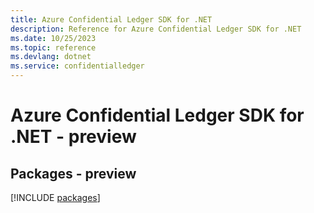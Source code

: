 ```yaml
---
title: Azure Confidential Ledger SDK for .NET
description: Reference for Azure Confidential Ledger SDK for .NET
ms.date: 10/25/2023
ms.topic: reference
ms.devlang: dotnet
ms.service: confidentialledger
---
```

# Azure Confidential Ledger SDK for .NET - preview
## Packages - preview
[!INCLUDE [packages](confidential-ledger-index.md)]